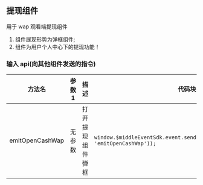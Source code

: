 ## 提现组件

用于 wap 观看端提现组件

1. 组件展现形势为弹框组件;
2. 组件为用户个人中心下的提现功能！

### 输入 api(向其他组件发送的指令)

| 方法名          | 参数 1 | 描述             | 代码块                                                                              |
| --------------- | ------ | ---------------- | ----------------------------------------------------------------------------------- |
| emitOpenCashWap | 无参数 | 打开提现组件弹框 | `window.$middleEventSdk.event.send(boxEventOpitons(this.cuid, 'emitOpenCashWap'));` |
